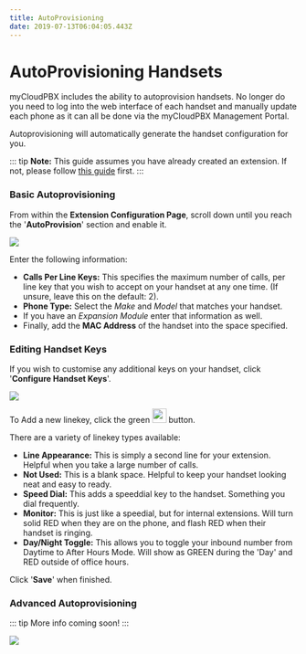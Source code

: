 ```yaml
---
title: AutoProvisioning
date: 2019-07-13T06:04:05.443Z
---
```

# AutoProvisioning Handsets

myCloudPBX includes the ability to autoprovision handsets. No longer do you need to log into the web interface of each handset and manually update each phone as it can all be done via the myCloudPBX Management Portal.

Autoprovisioning will automatically generate the handset configuration for you.

::: tip
**Note:** This guide assumes you have already created an extension. If not, please follow [this guide](https://kb.ecn.net.au/guides/mycloudpbx/offices-users.html) first.
:::

### Basic Autoprovisioning

From within the **Extension Configuration Page**, scroll down until you reach the '**AutoProvision**' section and enable it.

![](/images/autoprovision.png)

Enter the following information:

* **Calls Per Line Keys:** This specifies the maximum number of calls, per line key that you wish to accept on your handset at any one time. (If unsure, leave this on the default: 2).
* **Phone Type:** Select the _Make_ and _Model_ that matches your handset.
* If you have an _Expansion Module_ enter that information as well.
* Finally, add the **MAC Address** of the handset into the space specified.

### Editing Handset Keys

If you wish to customise any additional keys on your handset, click '**Configure Handset Keys**'.

![](/images/autoprovision_linekeys.png)

To Add a new linekey, click the green <img style="width: 25px; height: auto;" src="/images/green_plus_button.png"> button.

There are a variety of linekey types available:

* **Line Appearance:** This is simply a second line for your extension. Helpful when you take a large number of calls.
* **Not Used:** This is a blank space. Helpful to keep your handset looking neat and easy to ready.
* **Speed Dial:** This adds a speeddial key to the handset. Something you dial frequently.
* **Monitor:** This is just like a speedial, but for internal extensions. Will turn solid RED when they are on the phone, and flash RED when their handset is ringing.
* **Day/Night Toggle:** This allows you to toggle your inbound number from Daytime to After Hours Mode. Will show as GREEN during the 'Day' and RED outside of office hours.

Click '**Save**' when finished.

### Advanced Autoprovisioning

::: tip
More info coming soon!
::: 

![](/images/autoprovision_expanded.png)
